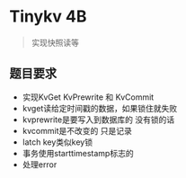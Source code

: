 # Tinykv 4B

> 实现快照读等

## 题目要求

+ 实现KvGet KvPrewrite 和 KvCommit
+ kvget读给定时间戳的数据，如果锁住就失败
+ kvprewrite是要写入到数据库的 没有锁的话
+ kvcommit是不改变的 只是记录
+ latch key类似key锁
+ 事务使用starttimestamp标志的
+ 处理error
